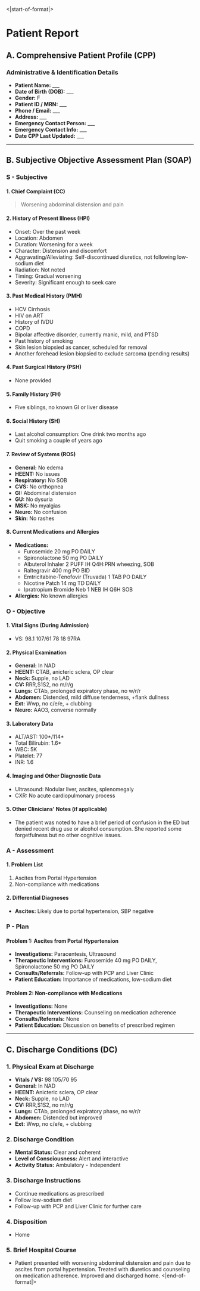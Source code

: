 <|start-of-format|>
# Patient Report

## A. Comprehensive Patient Profile (CPP)

### Administrative & Identification Details
- **Patient Name:** ___  
- **Date of Birth (DOB):** ___  
- **Gender:** F  
- **Patient ID / MRN:** ___  
- **Phone / Email:** ___  
- **Address:** ___  
- **Emergency Contact Person:** ___  
- **Emergency Contact Info:** ___  
- **Date CPP Last Updated:** ___  

---

## B. Subjective Objective Assessment Plan (SOAP)

### S - Subjective

#### 1. Chief Complaint (CC)
> Worsening abdominal distension and pain

#### 2. History of Present Illness (HPI)
- Onset: Over the past week  
- Location: Abdomen  
- Duration: Worsening for a week  
- Character: Distension and discomfort  
- Aggravating/Alleviating: Self-discontinued diuretics, not following low-sodium diet  
- Radiation: Not noted  
- Timing: Gradual worsening  
- Severity: Significant enough to seek care  

#### 3. Past Medical History (PMH)
- HCV Cirrhosis  
- HIV on ART  
- History of IVDU  
- COPD  
- Bipolar affective disorder, currently manic, mild, and PTSD  
- Past history of smoking  
- Skin lesion biopsied as cancer, scheduled for removal  
- Another forehead lesion biopsied to exclude sarcoma (pending results)  

#### 4. Past Surgical History (PSH)
- None provided  

#### 5. Family History (FH)
- Five siblings, no known GI or liver disease  

#### 6. Social History (SH)
- Last alcohol consumption: One drink two months ago  
- Quit smoking a couple of years ago  

#### 7. Review of Systems (ROS)
- **General:** No edema  
- **HEENT:** No issues  
- **Respiratory:** No SOB  
- **CVS:** No orthopnea  
- **GI:** Abdominal distension  
- **GU:** No dysuria  
- **MSK:** No myalgias  
- **Neuro:** No confusion  
- **Skin:** No rashes  

#### 8. Current Medications and Allergies
- **Medications:**
    - Furosemide 20 mg PO DAILY  
    - Spironolactone 50 mg PO DAILY  
    - Albuterol Inhaler 2 PUFF IH Q4H:PRN wheezing, SOB  
    - Raltegravir 400 mg PO BID  
    - Emtricitabine-Tenofovir (Truvada) 1 TAB PO DAILY  
    - Nicotine Patch 14 mg TD DAILY  
    - Ipratropium Bromide Neb 1 NEB IH Q6H SOB  
- **Allergies:** No known allergies  

### O - Objective

#### 1. Vital Signs (During Admission)
- VS: 98.1 107/61 78 18 97RA  

#### 2. Physical Examination
- **General:** In NAD  
- **HEENT:** CTAB, anicteric sclera, OP clear  
- **Neck:** Supple, no LAD  
- **CV:** RRR,S1S2, no m/r/g  
- **Lungs:** CTAb, prolonged expiratory phase, no w/r/r  
- **Abdomen:** Distended, mild diffuse tenderness, +flank dullness  
- **Ext:** Wwp, no c/e/e, + clubbing  
- **Neuro:** AAO3, converse normally  

#### 3. Laboratory Data
- ALT/AST: 100*/114*  
- Total Bilirubin: 1.6*  
- WBC: 5K  
- Platelet: 77  
- INR: 1.6  

#### 4. Imaging and Other Diagnostic Data
- Ultrasound: Nodular liver, ascites, splenomegaly  
- CXR: No acute cardiopulmonary process  

#### 5. Other Clinicians' Notes (if applicable)
- The patient was noted to have a brief period of confusion in the ED but denied recent drug use or alcohol consumption. She reported some forgetfulness but no other cognitive issues.

### A - Assessment

#### 1. Problem List
1. Ascites from Portal Hypertension  
2. Non-compliance with medications  

#### 2. Differential Diagnoses
- **Ascites:** Likely due to portal hypertension, SBP negative  

### P - Plan

#### Problem 1: Ascites from Portal Hypertension
- **Investigations:** Paracentesis, Ultrasound  
- **Therapeutic Interventions:** Furosemide 40 mg PO DAILY, Spironolactone 50 mg PO DAILY  
- **Consults/Referrals:** Follow-up with PCP and Liver Clinic  
- **Patient Education:** Importance of medications, low-sodium diet  

#### Problem 2: Non-compliance with Medications
- **Investigations:** None  
- **Therapeutic Interventions:** Counseling on medication adherence  
- **Consults/Referrals:** None  
- **Patient Education:** Discussion on benefits of prescribed regimen  

---

## C. Discharge Conditions (DC)

### 1. Physical Exam at Discharge
- **Vitals / VS:** 98 105/70 95  
- **General:** In NAD  
- **HEENT:** Anicteric sclera, OP clear  
- **Neck:** Supple, no LAD  
- **CV:** RRR,S1S2, no m/r/g  
- **Lungs:** CTAb, prolonged expiratory phase, no w/r/r  
- **Abdomen:** Distended but improved  
- **Ext:** Wwp, no c/e/e, + clubbing  

### 2. Discharge Condition
- **Mental Status:** Clear and coherent  
- **Level of Consciousness:** Alert and interactive  
- **Activity Status:** Ambulatory - Independent  

### 3. Discharge Instructions
- Continue medications as prescribed  
- Follow low-sodium diet  
- Follow-up with PCP and Liver Clinic for further care  

### 4. Disposition
- Home  

### 5. Brief Hospital Course
- Patient presented with worsening abdominal distension and pain due to ascites from portal hypertension. Treated with diuretics and counseling on medication adherence. Improved and discharged home.
<|end-of-format|>